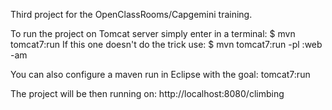 Third project for the OpenClassRooms/Capgemini training.

To run the project on Tomcat server simply enter in a terminal: $ mvn tomcat7:run
If this one doesn't do the trick use: $ mvn tomcat7:run -pl :web -am

You can also configure a maven run in Eclipse with the goal: tomcat7:run

The project will be then running on: http://localhost:8080/climbing

